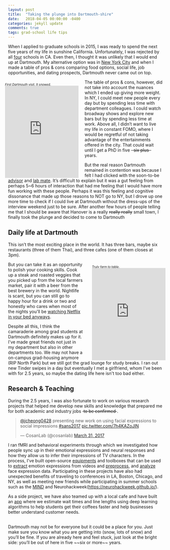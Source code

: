```yaml
---
layout: post
title:  "Taking the plunge into Dartmouth-shire"
date:   2018-04-05 00:00:00 -0400
categories: jekyll update
comments: true
tags: grad-school life tips
---
```


When I applied to graduate schools in 2015, I was ready to spend the next
five years of my life in sunshine California. Unfortunately, I was rejected by
all [f](https://www.stanford.edu/)[o](https://www.berkeley.edu)[u](https://www.ucla.edu/
)[r](www.caltech.edu) schools in CA. Even then, I thought it was unlikely that I would end up
at Dartmouth. My alternative option was in [New York City](www.psych.nyu.edu/)
and when I made a table of pros & cons comparing food options, social life,
job opportunities, and dating prospects, Dartmouth never came out on top.

<div style="position: relative; min-height:300px; overflow: show; right: 10px; float: left; align: left; margin-right: 10px; margin-bottom: 10px; width: 240px">
<i><font size="1"><p align="left">First Dartmouth visit. It snowed.</p></font></i>
<iframe src='https://www.instagram.com/p/VMltriydGm/embed' style='position: absolute; border: 0; height:100%; overflow: show; align: left; top: 20px;' width="240px"></iframe>
</div>

The table of pros & cons, however, did not take into account the nuances
which I ended up giving more weight. In NY, I could meet new people every day
but by spending less time with department colleagues. I could watch
broadway shows and explore new bars but by spending less time at work.
Above all, I didn’t want to live my life in constant FOMO, where I would
be regretful of not taking advantage of the entertainments offered in the city.
That could wait until I get a PhD in five ~~&nbsp;&nbsp;six plus&nbsp;&nbsp;~~ years.


But the real reason Dartmouth remained in contention was because I felt I had clicked with
the soon-to-be [advisor](http://lukejchang.com/) and [lab mate](http://eshinjolly.com).
It’s difficult to explain but it was a gut feeling from perhaps 5~6 hours of
interaction that had me feeling that I would have more fun working with these people.
Perhaps it was this feeling and cognitive dissonance that made up those reasons
to NOT go to NY, but I drove up one more time to check if I could
live at Dartmouth without the dress-ups of the interview weekend just to be sure.
After another few hours of people telling me that I should be aware that Hanover
is a really ~~really really~~ small town, I finally took the plunge and decided
to come to Dartmouth

## Daily life at Dartmouth
This isn’t the most exciting place in the world. It has three bars, maybe six
restaurants (three of them Thai), and three cafes (one of them closes at 3pm).
<div style="position: relative; min-height:300px; overflow: show; left: 10px; float: right; align: right; margin-left: 20px; margin-bottom: 20px; width: 240px">
<i><font size="1"><p align="left">Truly farm to table.</p></font></i>
<iframe src='https://www.instagram.com/p/BNf3VZHDySH/embed' style='position: absolute; border: 0; height:100%; overflow: show; align: right; top: 20px;' width="240px"></iframe>
</div>

But you can take it as an opportunity to polish your cooking skills.
Cook up a steak and roasted veggies that you picked up from the local farmers market,
pair it with a beer from the best brewery in the world.  Nightlife is scant, but
you can still go to happy hour for a drink or two and honestly who cares when
most of the nights you'll be [watching Netflix in your bed anyways](https://cdn.someecards.com/someecards/usercards/nothing-says-i-know-how-to-party-like-drinking-coffee-and-watching-netflix-on-a-friday-night--f473f.png).

Despite all this, I think the camaraderie among grad students at Dartmouth
definitely makes up for it. I've made great friends not just in my department
but also in other departments too. We may not have a on-campus grad-housing anymore
(RIP North Park) but we still got the grad lounge for study breaks.
I ran out new Tinder swipes in a day but eventually I met a girlfriend,
whom I've been with for 2.5 years, so maybe the dating life here isn't too bad either.

## Research & Teaching
During the 2.5 years, I was also fortunate to work on various research projects
that helped me develop new skills and knowledge that prepared me for both
academic and industry jobs ~~&nbsp;to be confirmed&nbsp;~~.

<blockquote class="twitter-tweet" data-lang="en" width="240" align="left" right="10"><p lang="en" dir="ltr"><a href="https://twitter.com/jcheong0428?ref_src=twsrc%5Etfw">@jcheong0428</a> presenting new work on using facial expressions to social impressions <a href="https://twitter.com/hashtag/sans2017?src=hash&amp;ref_src=twsrc%5Etfw">#sans2017</a> <a href="https://t.co/7h4KAZoJlN">pic.twitter.com/7h4KAZoJlN</a></p>&mdash; CosanLab (@cosanlab) <a href="https://twitter.com/cosanlab/status/847890965054488580?ref_src=twsrc%5Etfw">March 31, 2017</a></blockquote>
<script async src="https://platform.twitter.com/widgets.js" charset="utf-8"></script>

I ran fMRI and behavioral experiments through which we investigated how people
sync up in their emotional expressions and neural responses and how they
allow us to infer their impressions of TV characters. In the process,
I've built open-source [equipments](https://psyarxiv.com/p5293/) and toolboxes
that can be used to [extract](https://github.com/cosanlab/affectiva-api-app)
emotion expressions from videos and [preprocess](https://github.com/jcheong0428/facesync),
and [analyze](https://github.com/cosanlab/feat) face expression data.
Participating in these projects have also had unexpected benefits of
traveling to conferences in LA, Boston, Chicago, and NY, as well as
meeting new friends while participating in summer schools such as the
[MIND](https://summer-mind.github.io/) and
Neurohackweek(https://neurohackweek.github.io/).


As a side project, we have also teamed up with a local cafe and have built
an [app](http://lineatkaf.com/) where we estimate wait times and line lengths
using deep learning algorithms to help students get their coffees faster
and help businesses better understand customer needs.

<br>
Dartmouth may not be for everyone but it could be a place for you.
Just make sure you know what you are getting into (snow, lots of snow) and
you’ll be fine. If you are already here and feel stuck,
just look at the bright side: you’ll be out of here in
five ~~six or more~~ years.
